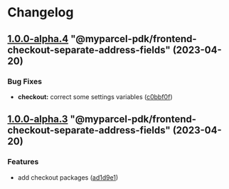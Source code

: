 # Changelog

<!-- MONODEPLOY:BELOW -->

## [1.0.0-alpha.4](https://github/myparcelnl/js-pdk/compare/@myparcel-pdk/frontend-checkout-separate-address-fields@1.0.0-alpha.3...@myparcel-pdk/frontend-checkout-separate-address-fields@1.0.0-alpha.4) "@myparcel-pdk/frontend-checkout-separate-address-fields" (2023-04-20)


### Bug Fixes

* **checkout:** correct some settings variables ([c0bbf0f](https://github/myparcelnl/js-pdk/commit/c0bbf0ff2fc98c3815094ae77f26f75a3036dfbe))




## [1.0.0-alpha.3](https://github/myparcelnl/js-pdk/compare/@myparcel-pdk/frontend-checkout-separate-address-fields@1.0.0-alpha.2...@myparcel-pdk/frontend-checkout-separate-address-fields@1.0.0-alpha.3) "@myparcel-pdk/frontend-checkout-separate-address-fields" (2023-04-20)


### Features

* add checkout packages ([ad1d9e1](https://github/myparcelnl/js-pdk/commit/ad1d9e1f027af9e6124f8266f64edc0509e22a9d))


